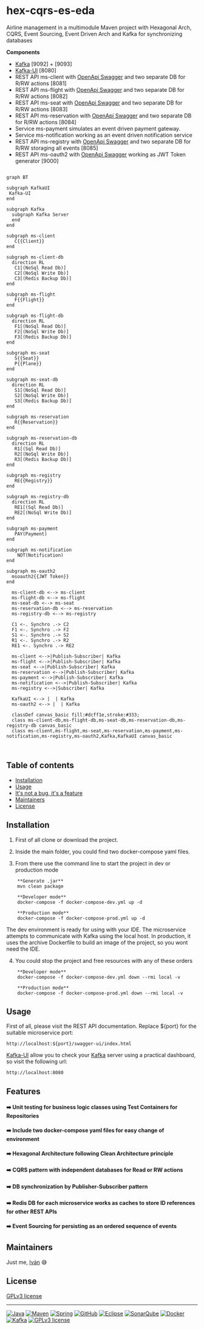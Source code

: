 # hex-cqrs-es-eda

Airline management in a multimodule Maven project with Hexagonal Arch, CQRS, Event Sourcing, Event Driven Arch and Kafka for synchronizing databases

**Components**
- [Kafka](https://kafka.apache.org/) [9092] + [9093] 
- [Kafka-UI](https://docs.kafka-ui.provectus.io/) [8080]
- REST API ms-client with [OpenApi Swagger](https://swagger.io/) and two separate DB for R/RW actions [8081]
- REST API ms-flight with [OpenApi Swagger](https://swagger.io/) and two separate DB for R/RW actions [8082]
- REST API ms-seat with [OpenApi Swagger](https://swagger.io/) and two separate DB for R/RW actions [8083]
- REST API ms-reservation with [OpenApi Swagger](https://swagger.io/) and two separate DB for R/RW actions [8084]
- Service ms-payment simulates an event driven payment gateway.
- Service ms-notification working as an event driven notification service
- REST API ms-registry with [OpenApi Swagger](https://swagger.io/) and two separate DB for R/RW storaging all events [8085]
- REST API ms-oauth2 with [OpenApi Swagger](https://swagger.io/) working as JWT Token generator [9000]

```mermaid

graph BT

subgraph KafkaUI
 Kafka-UI
end  

subgraph Kafka
  subgraph Kafka Server   
  end
end 

subgraph ms-client
   C{{Client}}
end 

subgraph ms-client-db
  direction RL
   C1[(NoSql Read Db)]
   C2[(NoSql Write Db)]
   C3[(Redis Backup Db)]
end

subgraph ms-flight
   F{{Flight}} 
end  

subgraph ms-flight-db
  direction RL
   F1[(NoSql Read Db)]
   F2[(NoSql Write Db)]
   F3[(Redis Backup Db)]
end

subgraph ms-seat
   S{{Seat}}
   P{{Plane}}
end

subgraph ms-seat-db
  direction RL
   S1[(NoSql Read Db)]
   S2[(NoSql Write Db)]
   S3[(Redis Backup Db)] 
end

subgraph ms-reservation
   R{{Reservation}}
end  

subgraph ms-reservation-db
  direction RL
   R1[(Sql Read Db)]
   R2[(NoSql Write Db)]
   R3[(Redis Backup Db)] 
end

subgraph ms-registry
   RE{{Registry}}
end 

subgraph ms-registry-db
  direction RL
   RE1[(Sql Read Db)]
   RE2[(NoSql Write Db)]
end

subgraph ms-payment
   PAY(Payment)
end

subgraph ms-notification
    NOT(Notification)
end 
 
subgraph ms-oauth2
  msoauth2{{JWT Token}}
end
    
  ms-client-db <--> ms-client
  ms-flight-db <--> ms-flight
  ms-seat-db <--> ms-seat
  ms-reservation-db <--> ms-reservation
  ms-registry-db <--> ms-registry

  C1 <-. Synchro .-> C2
  F1 <-. Synchro .-> F2
  S1 <-. Synchro .-> S2
  R1 <-. Synchro .-> R2
  RE1 <-. Synchro .-> RE2

  ms-client <-->|Publish-Subscriber| Kafka   
  ms-flight <-->|Publish-Subscriber| Kafka  
  ms-seat <-->|Publish-Subscriber| Kafka
  ms-reservation <-->|Publish-Subscriber| Kafka 
  ms-payment <-->|Publish-Subscriber| Kafka
  ms-notification <-->|Publish-Subscriber| Kafka
  ms-registry <-->|Subscriber| Kafka

  KafkaUI <--> |  | Kafka
  ms-oauth2 <--> |  | Kafka
  
  classDef canvas_basic fill:#dcff1e,stroke:#333;
  class ms-client-db,ms-flight-db,ms-seat-db,ms-reservation-db,ms-registry-db canvas_basic
  class ms-client,ms-flight,ms-seat,ms-reservation,ms-payment,ms-notification,ms-registry,ms-oauth2,Kafka,KafkaUI canvas_basic
  
  
```

## Table of contents

- [Installation](#installation)
- [Usage](#usage)
- [It's not a bug, it's a feature](#features)
- [Maintainers](#maintainers)
- [License](#license)


## Installation

1. First of all clone or download the project.

1. Inside the main folder, you could find two docker-compose yaml files.

1. From there use the command line to start the project in dev or production mode

```
    **Generate .jar**
    mvn clean package
    
    **Developer mode**  
    docker-compose -f docker-compose-dev.yml up -d

    **Production mode**
    docker-compose -f docker-compose-prod.yml up -d
```
      
The dev environment is ready for using with your IDE. The microservice attempts to communicate with Kafka using the local host. In production, it uses the archive Dockerfile to build an image of the project, so you wont need the IDE.
   
4. You could stop the project and free resources with any of these orders

```
    **Developer mode**
    docker-compose -f docker-compose-dev.yml down --rmi local -v
      
    **Production mode**
    docker-compose -f docker-compose-prod.yml down --rmi local -v  
```
   
## Usage

First of all, please visit the REST API documentation. Replace ${port} for the suitable microservice port:

    http://localhost:${port}/swagger-ui/index.html
    
[Kafka-UI](https://docs.kafka-ui.provectus.io/) allow you to check your [Kafka](https://kafka.apache.org/) server using a practical dashboard, so visit the following url:

    http://localhost:8080
    

## Features

#### :arrow_right: Unit testing for business logic classes using Test Containers for Repositories

#### :arrow_right: Include two docker-compose yaml files for easy change of environment

#### :arrow_right: Hexagonal Architecture following Clean Architecture principle

#### :arrow_right: CQRS pattern with independent databases for Read or RW actions

#### :arrow_right: DB synchronization by Publisher-Subscriber pattern

#### :arrow_right: Redis DB for each microservice works as caches to store ID references for other REST APIs

#### :arrow_right: Event Sourcing for persisting as an ordered sequence of events


## Maintainers

Just me, [Iván](https://github.com/Ivan-Montes) :sweat_smile:


## License

[GPLv3 license](https://choosealicense.com/licenses/gpl-3.0/)


---


[![Java](https://badgen.net/static/JavaSE/17/orange)](https://www.java.com/es/)
[![Maven](https://badgen.net/badge/icon/maven?icon=maven&label&color=red)](https://https://maven.apache.org/)
[![Spring](https://img.shields.io/badge/spring-blue?logo=Spring&logoColor=white)](https://spring.io)
[![GitHub](https://badgen.net/badge/icon/github?icon=github&label)](https://github.com)
[![Eclipse](https://badgen.net/badge/icon/eclipse?icon=eclipse&label)](https://https://eclipse.org/)
[![SonarQube](https://badgen.net/badge/icon/sonarqube?icon=sonarqube&label&color=purple)](https://www.sonarsource.com/products/sonarqube/downloads/)
[![Docker](https://badgen.net/badge/icon/docker?icon=docker&label)](https://www.docker.com/)
[![Kafka](https://badgen.net/static/Apache/Kafka/cyan)](https://kafka.apache.org/)
[![GPLv3 license](https://badgen.net/static/License/GPLv3/blue)](https://choosealicense.com/licenses/gpl-3.0/)